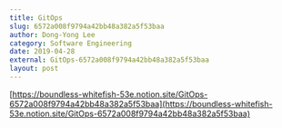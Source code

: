 ```yaml
---
title: GitOps
slug: 6572a008f9794a42bb48a382a5f53baa
author: Dong-Yong Lee
category: Software Engineering
date: 2019-04-28
external: GitOps-6572a008f9794a42bb48a382a5f53baa
layout: post
---
```


[https://boundless-whitefish-53e.notion.site/GitOps-6572a008f9794a42bb48a382a5f53baa](https://boundless-whitefish-53e.notion.site/GitOps-6572a008f9794a42bb48a382a5f53baa)